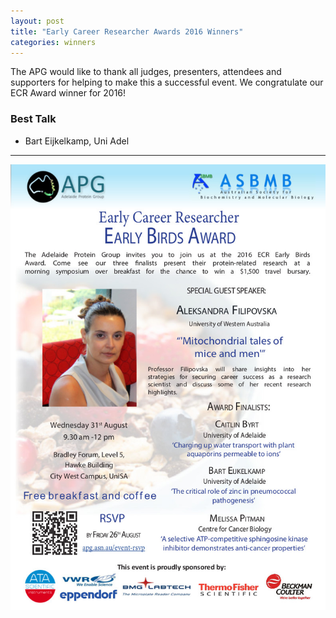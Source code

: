 ```yaml
---
layout: post
title: "Early Career Researcher Awards 2016 Winners"
categories: winners
---
```


The APG would like to thank all judges, presenters, attendees and supporters for
helping to make this a successful event. We congratulate our ECR Award winner
for 2016!

### Best Talk

- Bart Eijkelkamp, Uni Adel

---

![](/assets/images/2016_ecr.jpg)